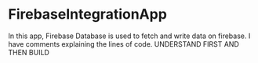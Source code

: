 # FirebaseIntegrationApp

In this app, Firebase Database is used to fetch and write data on firebase. 
I have comments explaining the lines of code.
UNDERSTAND FIRST AND THEN BUILD   
   
